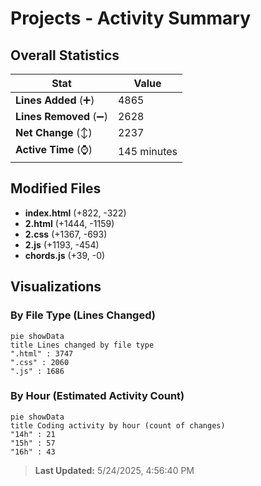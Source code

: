 # Projects - Activity Summary 

## Overall Statistics

| Stat                   | Value                                                             |
| ---------------------- | ----------------------------------------------------------------- |
| **Lines Added** (➕)   | 4865                                          |
| **Lines Removed** (➖) | 2628                                        |
| **Net Change** (↕)    | 2237                |
| **Active Time** (⌚)   | 145 minutes |


## Modified Files
- **index.html** (+822, -322)
- **2.html** (+1444, -1159)
- **2.css** (+1367, -693)
- **2.js** (+1193, -454)
- **chords.js** (+39, -0)

## Visualizations

### By File Type (Lines Changed)

```mermaid
pie showData
title Lines changed by file type
".html" : 3747
".css" : 2060
".js" : 1686
```

### By Hour (Estimated Activity Count)

```mermaid
pie showData
title Coding activity by hour (count of changes)
"14h" : 21
"15h" : 57
"16h" : 43
```


> **Last Updated:** 5/24/2025, 4:56:40 PM